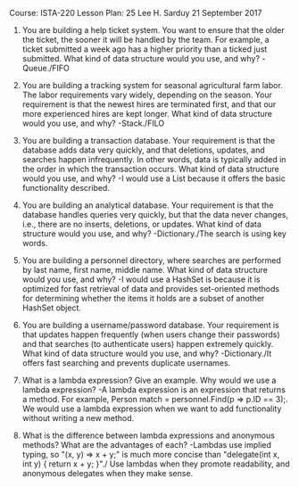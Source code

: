 Course: ISTA-220
Lesson Plan: 25
Lee H. Sarduy
21 September 2017

1. You are building a help ticket system. You want to ensure that the older the ticket, the sooner it will be handled by the team. For example, a ticket submitted a week ago has a higher priority than a ticked just submitted. What kind of data structure would you use, and why?
-Queue./FIFO

2. You are building a tracking system for seasonal agricultural farm labor. The labor requirements vary widely, depending on the season. Your requirement is that the newest hires are terminated first, and that our more experienced hires are kept longer. What kind of data structure would you use, and why?
-Stack./FILO

3. You are building a transaction database. Your requirement is that the database adds data very quickly, and that deletions, updates, and searches happen infrequently. In other words, data is typically added in the order in which the transaction occurs. What kind of data structure would you use, and why?
-I would use a List because it offers the basic functionality described.

4. You are building an analytical database. Your requirement is that the database handles queries very quickly, but that the data never changes, i.e., there are no inserts, deletions, or updates. What kind of data structure would you use, and why?
-Dictionary./The search is using key words.

5. You are building a personnel directory, where searches are performed by last name, first name, middle name. 
   What kind of data structure would you use, and why?
-I would use a HashSet is because it is optimized for fast retrieval of data and provides 
set-oriented methods for determining whether the items it holds are a subset of another HashSet object.

6. You are building a username/password database. Your requirement is that updates happen frequently (when users change their passwords) and that searches (to authenticate users) happen extremely quickly. What kind of data structure would you use, and why?
-Dictionary./It offers fast searching and prevents duplicate usernames.

7. What is a lambda expression? Give an example. Why would we use a lambda expression?
-A lambda expression is an expression that returns a method. For example, 
Person match = personnel.Find(p => p.ID == 3);. We would use a lambda expression 
when we want to add functionality without writing a new method.

8. What is the difference between lambda expressions and anonymous methods? What are the advantages of each?
-Lambdas use implied typing, so "(x, y) => x + y;" is much more concise than "delegate(int x, int y) 
{ return x + y; }"./ Use lambdas when they promote readability, and anonymous delegates when they make sense.